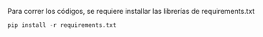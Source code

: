 Para correr los códigos, se requiere installar las librerías de requirements.txt

```python
pip install -r requirements.txt
```
